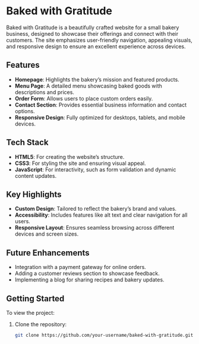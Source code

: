 # Baked with Gratitude

Baked with Gratitude is a beautifully crafted website for a small bakery business, designed to showcase their offerings and connect with their customers. The site emphasizes user-friendly navigation, appealing visuals, and responsive design to ensure an excellent experience across devices.

## Features
- **Homepage**: Highlights the bakery’s mission and featured products.
- **Menu Page**: A detailed menu showcasing baked goods with descriptions and prices.
- **Order Form**: Allows users to place custom orders easily.
- **Contact Section**: Provides essential business information and contact options.
- **Responsive Design**: Fully optimized for desktops, tablets, and mobile devices.

## Tech Stack
- **HTML5**: For creating the website’s structure.
- **CSS3**: For styling the site and ensuring visual appeal.
- **JavaScript**: For interactivity, such as form validation and dynamic content updates.

## Key Highlights
- **Custom Design**: Tailored to reflect the bakery’s brand and values.
- **Accessibility**: Includes features like alt text and clear navigation for all users.
- **Responsive Layout**: Ensures seamless browsing across different devices and screen sizes.

## Future Enhancements
- Integration with a payment gateway for online orders.
- Adding a customer reviews section to showcase feedback.
- Implementing a blog for sharing recipes and bakery updates.

## Getting Started

To view the project:
1. Clone the repository:
   ```sh
   git clone https://github.com/your-username/baked-with-gratitude.git
